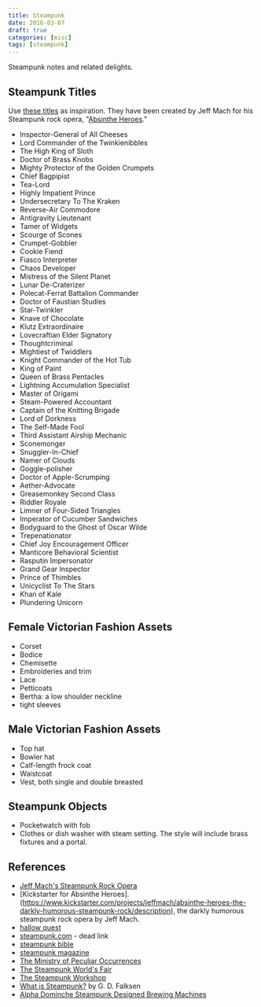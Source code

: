 ```yaml
---
title: Steampunk
date: 2016-03-07
draft: true
categories: [misc]
tags: [steampunk]
---
```


Steampunk notes and related delights.

<!--more-->

## Steampunk Titles

Use [these titles](http://2016.steampunkworldsfair.com/about/about-jeff-mach/steampunk-titles-available/) as inspiration. They have been created by Jeff Mach for his Steampunk rock opera, "[Absinthe Heroes](https://www.kickstarter.com/projects/jeffmach/absinthe-heroes-the-darkly-humorous-steampunk-rock/description)."

- Inspector-General of All Cheeses
- Lord Commander of the Twinkienibbles
- The High King of Sloth
- Doctor of Brass Knobs
- Mighty Protector of the Golden Crumpets
- Chief Bagpipist
- Tea-Lord
- Highly Impatient Prince
- Undersecretary To The Kraken
- Reverse-Air Commodore
- Antigravity Lieutenant
- Tamer of Widgets
- Scourge of Scones
- Crumpet-Gobbler
- Cookie Fiend
- Fiasco Interpreter
- Chaos Developer
- Mistress of the Silent Planet
- Lunar De-Craterizer
- Polecat-Ferrat Battalion Commander
- Doctor of Faustian Studies
- Star-Twinkler
- Knave of Chocolate
- Klutz Extraordinaire
- Lovecraftian Elder Signatory
- Thoughtcriminal
- Mightiest of Twiddlers
- Knight Commander of the Hot Tub
- King of Paint
- Queen of Brass Pentacles
- Lightning Accumulation Specialist
- Master of Origami
- Steam-Powered Accountant
- Captain of the Knitting Brigade
- Lord of Dorkness
- The Self-Made Fool
- Third Assistant Airship Mechanic
- Sconemonger
- Snuggler-In-Chief
- Namer of Clouds
- Goggle-polisher
- Doctor of Apple-Scrumping
- Aether-Advocate
- Greasemonkey Second Class
- Riddler Royale
- Limner of Four-Sided Triangles
- Imperator of Cucumber Sandwiches
- Bodyguard to the Ghost of Oscar Wilde
- Trepenationator
- Chief Joy Encouragement Officer
- Manticore Behavioral Scientist
- Rasputin Impersonator
- Grand Gear Inspector
- Prince of Thimbles
- Unicyclist To The Stars
- Khan of Kale
- Plundering Unicorn

## Female Victorian Fashion Assets

- Corset
- Bodice
- Chemisette
- Embroideries and trim
- Lace
- Petticoats
- Bertha: a low shoulder neckline
- tight sleeves

## Male Victorian Fashion Assets

- Top hat
- Bowler hat
- Calf-length frock coat
- Waistcoat
- Vest, both single and double breasted

## Steampunk Objects

- Pocketwatch with fob
- Clothes or dish washer with steam setting. The style will include brass fixtures and a portal.

## References

- [Jeff Mach's Steampunk Rock Opera](http://steampunkworldsfair.com/about/about-jeff-mach/steampunk-titles-available/)
- [Kickstarter for Absinthe Heroes].(https://www.kickstarter.com/projects/jeffmach/absinthe-heroes-the-darkly-humorous-steampunk-rock/description), the darkly humorous steampunk rock opera by Jeff Mach.
- [hallow quest](http://www.hallowquest.org.uk)
- [steampunk.com](http://www.steampunk.com) - dead link
- [steampunk bible](http://www.steampunkbible.com)
- [steampunk magazine](http://www.steampunkmagazine.com)
- [The Ministry of Peculiar Occurrences](http://www.ministryofpeculiaroccurrences.com/)
- [The Steampunk World's Fair](http://steampunkworldsfair.com/)
- [The Steampunk Workshop](http://steampunkworkshop.com/)
- [What is Steampunk?](http://www.gdfalksen.com/Steampunk) by G. D. Falksen
- [Alpha Dominche Steampunk Designed Brewing Machines](http://alphadominche.com/)
